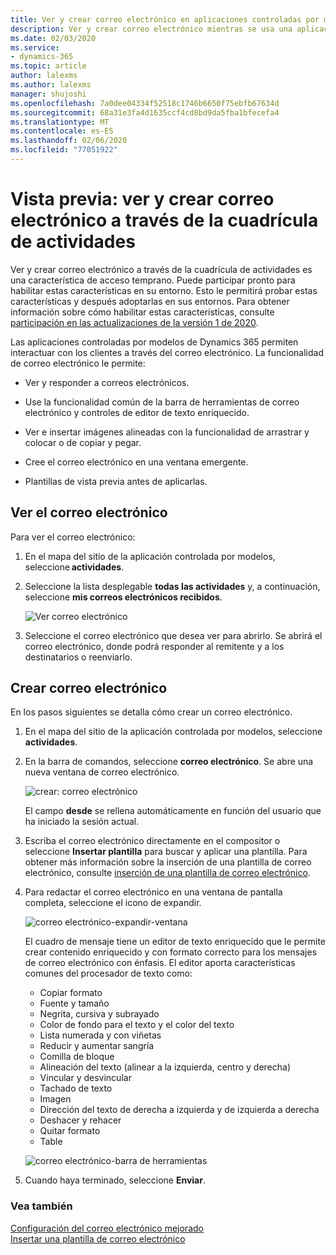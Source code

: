 ```yaml
---
title: Ver y crear correo electrónico en aplicaciones controladas por modelos | MicrosoftDocs
description: Ver y crear correo electrónico mientras se usa una aplicación controlada por modelos.
ms.date: 02/03/2020
ms.service:
- dynamics-365
ms.topic: article
author: lalexms
ms.author: lalexms
manager: shujoshi
ms.openlocfilehash: 7a0dee04334f52518c1746b6650f75ebfb67634d
ms.sourcegitcommit: 68a31e3fa4d1635ccf4cd8bd9da5fba1bfecefa4
ms.translationtype: MT
ms.contentlocale: es-ES
ms.lasthandoff: 02/06/2020
ms.locfileid: "77051922"
---
```

# <a name="preview-view-and-create-email-through-the-activities-grid"></a>Vista previa: ver y crear correo electrónico a través de la cuadrícula de actividades

Ver y crear correo electrónico a través de la cuadrícula de actividades es una característica de acceso temprano. Puede participar pronto para habilitar estas características en su entorno. Esto le permitirá probar estas características y después adoptarlas en sus entornos. Para obtener información sobre cómo habilitar estas características, consulte [participación en las actualizaciones de la versión 1 de 2020](https://docs.microsoft.com/power-platform/admin/opt-in-early-access-updates).

Las aplicaciones controladas por modelos de Dynamics 365 permiten interactuar con los clientes a través del correo electrónico. La funcionalidad de correo electrónico le permite:

- Ver y responder a correos electrónicos. 

- Use la funcionalidad común de la barra de herramientas de correo electrónico y controles de editor de texto enriquecido. 

- Ver e insertar imágenes alineadas con la funcionalidad de arrastrar y colocar o de copiar y pegar. 

- Cree el correo electrónico en una ventana emergente.  

- Plantillas de vista previa antes de aplicarlas. 



## <a name="view-your-email"></a>Ver el correo electrónico

Para ver el correo electrónico:

1. En el mapa del sitio de la aplicación controlada por modelos, seleccione **actividades**. 

2. Seleccione la lista desplegable **todas las actividades** y, a continuación, seleccione **mis correos electrónicos recibidos**.

    ![Ver correo electrónico](media/view-email.png "Mostrar correos electrónicos recibidos")

3. Seleccione el correo electrónico que desea ver para abrirlo. Se abrirá el correo electrónico, donde podrá responder al remitente y a los destinatarios o reenviarlo.

## <a name="create-email"></a>Crear correo electrónico

En los pasos siguientes se detalla cómo crear un correo electrónico.

1. En el mapa del sitio de la aplicación controlada por modelos, seleccione **actividades**.

2. En la barra de comandos, seleccione **correo electrónico**. Se abre una nueva ventana de correo electrónico.

    ![crear: correo electrónico](media/create-email.png "Crear un nuevo correo electrónico")

    El campo **desde** se rellena automáticamente en función del usuario que ha iniciado la sesión actual.

3. Escriba el correo electrónico directamente en el compositor o seleccione **Insertar plantilla** para buscar y aplicar una plantilla. Para obtener más información sobre la inserción de una plantilla de correo electrónico, consulte [inserción de una plantilla de correo electrónico](insert-email-template.md).

4. Para redactar el correo electrónico en una ventana de pantalla completa, seleccione el icono de expandir.

    ![correo electrónico-expandir-ventana](media/email-expand-window.png "Expandir la ventana correo electrónico")

    El cuadro de mensaje tiene un editor de texto enriquecido que le permite crear contenido enriquecido y con formato correcto para los mensajes de correo electrónico con énfasis. El editor aporta características comunes del procesador de texto como: 

    - Copiar formato
    - Fuente y tamaño
    - Negrita, cursiva y subrayado
    - Color de fondo para el texto y el color del texto
    - Lista numerada y con viñetas
    - Reducir y aumentar sangría
    - Comilla de bloque
    - Alineación del texto (alinear a la izquierda, centro y derecha)
    - Vincular y desvincular
    - Tachado de texto
    - Imagen
    - Dirección del texto de derecha a izquierda y de izquierda a derecha
    - Deshacer y rehacer
    - Quitar formato
    - Table

    ![correo electrónico-barra de herramientas](media/email-toolbar.png "Usar las características del editor de texto enriquecido")

5. Cuando haya terminado, seleccione **Enviar**.


### <a name="see-also"></a>Vea también

[Configuración del correo electrónico mejorado](https://docs.microsoft.com/power-platform/admin/system-settings-dialog-box-email-tab)<br>
[Insertar una plantilla de correo electrónico](insert-email-template.md)
